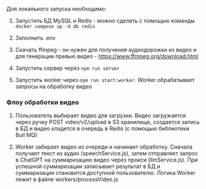 Для локального запуска необходимо:

1. Запустить БД MySQL и Redis - можно сделать с помощью команды `docker compose up -d db redis`

2. Заполнить .env

3. Скачать ffmpeg - он нужен для получения аудиодорожки из видео и для генерации превью видео - https://www.ffmpeg.org/download.html 

4. Запустить сервер через `npm run server`

5. Запустить worker через `npm run start:worker`. Worker обрабатывает запросы на обработку видео

### Флоу обработки видео

1. Пользователь выбирает видео для загрузки. Видео загружается через ручку POST video/v2/upload в S3 хранилище, создается запись в БД и видео кладется в очередь в Redis (с помощью библиотеки Bull MQ)

2. Worker забирает видео из очереди и начинает обработку. Сначала получает текст из аудио (speechService.js), затем отправляет запрос в ChatGPT на суммаризацию видео через прокси (llmService.js). При успешной суммаризации записывает результат в БД и суммаризация становится доступной пользователю. Логика Worker лежит в файле workers/processVideo.js